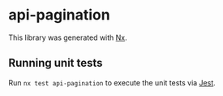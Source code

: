 # api-pagination

This library was generated with [Nx](https://nx.dev).

## Running unit tests

Run `nx test api-pagination` to execute the unit tests via [Jest](https://jestjs.io).
